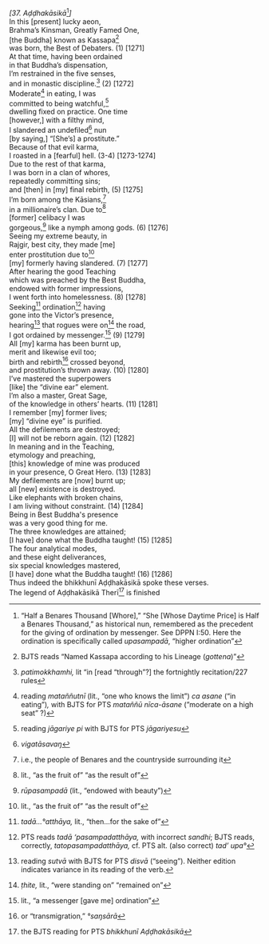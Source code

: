 *\[37. Aḍḍhakāsikā*[^1]*\]*  
In this \[present\] lucky aeon,  
Brahma’s Kinsman, Greatly Famed One,  
\[the Buddha\] known as Kassapa[^2]  
was born, the Best of Debaters. (1) \[1271\]  
At that time, having been ordained  
in that Buddha’s dispensation,  
I’m restrained in the five senses,  
and in monastic discipline.[^3] (2) \[1272\]  
Moderate[^4] in eating, I was  
committed to being watchful,[^5]  
dwelling fixed on practice. One time  
\[however,\] with a filthy mind,  
I slandered an undefiled[^6] nun  
\[by saying,\] “\[She’s\] a prostitute.”  
Because of that evil karma,  
I roasted in a \[fearful\] hell. (3-4) \[1273-1274\]  
Due to the rest of that karma,  
I was born in a clan of whores,  
repeatedly committing sins;  
and \[then\] in \[my\] final rebirth, (5) \[1275\]  
I’m born among the Kāsians,[^7]  
in a millionaire’s clan. Due to[^8]  
\[former\] celibacy I was  
gorgeous,[^9] like a nymph among gods. (6) \[1276\]  
Seeing my extreme beauty, in  
Rajgir, best city, they made \[me\]  
enter prostitution due to[^10]  
\[my\] formerly having slandered. (7) \[1277\]  
After hearing the good Teaching  
which was preached by the Best Buddha,  
endowed with former impressions,  
I went forth into homelessness. (8) \[1278\]  
Seeking[^11] ordination[^12] having  
gone into the Victor’s presence,  
hearing[^13] that rogues were on[^14] the road,  
I got ordained by messenger.[^15] (9) \[1279\]  
All \[my\] karma has been burnt up,  
merit and likewise evil too;  
birth and rebirth[^16] crossed beyond,  
and prostitution’s thrown away. (10) \[1280\]  
I’ve mastered the superpowers  
\[like\] the “divine ear” element.  
I’m also a master, Great Sage,  
of the knowledge in others’ hearts. (11) \[1281\]  
I remember \[my\] former lives;  
\[my\] “divine eye” is purified.  
All the defilements are destroyed;  
\[I\] will not be reborn again. (12) \[1282\]  
In meaning and in the Teaching,  
etymology and preaching,  
\[this\] knowledge of mine was produced  
in your presence, O Great Hero. (13) \[1283\]  
My defilements are \[now\] burnt up;  
all \[new\] existence is destroyed.  
Like elephants with broken chains,  
I am living without constraint. (14) \[1284\]  
Being in Best Buddha's presence  
was a very good thing for me.  
The three knowledges are attained;  
\[I have\] done what the Buddha taught! (15) \[1285\]  
The four analytical modes,  
and these eight deliverances,  
six special knowledges mastered,  
\[I have\] done what the Buddha taught! (16) \[1286\]  
Thus indeed the bhikkhunī Aḍḍhakāsikā spoke these verses.  
The legend of Aḍḍhakāsikā Therī[^17] is finished  
[^1]: “Half a Benares Thousand \[Whore\],” “She \[Whose Daytime Price\]
    is Half a Benares Thousand,” as historical nun, remembered as the
    precedent for the giving of ordination by messenger. See DPPN I:50.
    Here the ordination is specifically called *upasampadā*, “higher
    ordination”  
[^2]: BJTS reads “Named Kassapa according to his Lineage (*gottena*)”  
[^3]: *patimokkhamhi,* lit “in \[read “through”?\] the fortnightly
    recitation/227 rules  
[^4]: reading *mataññutnī* (lit., “one who knows the limit”) *ca asane*
    (“in eating”)*,* with BJTS for PTS *mataññū nīca-āsane* (”moderate
    on a high seat” ?)  
[^5]: reading *jāgariye pi* with BJTS for PTS *jāgariyesu*  
[^6]: *vigatāsavaŋ*  
[^7]: i.e., the people of Benares and the countryside surrounding it  
[^8]: lit., “as the fruit of” “as the result of”  
[^9]: *rūpasampadā* (lit., “endowed with beauty”)  
[^10]: lit., “as the fruit of” “as the result of”  
[^11]: *tadā...°atthāya,* lit., “then...for the sake of”  
[^12]: PTS reads *tadā ‘pasampadatthāya,* with incorrect *sandhi*; BJTS
    reads, correctly, *tatopasampadatthāya,* cf. PTS alt. (also correct)
    *tad’ upa°*  
[^13]: reading *sutvā* with BJTS for PTS *disvā* (“seeing”). Neither
    edition indicates variance in its reading of the verb.  
[^14]: *ṭhite,* lit., “were standing on” “remained on”  
[^15]: lit., “a messenger \[gave me\] ordination”  
[^16]: or “transmigration,” *°saŋsārā*  
[^17]: the BJTS reading for PTS *bhikkhunī Aḍḍhakāsikā*
